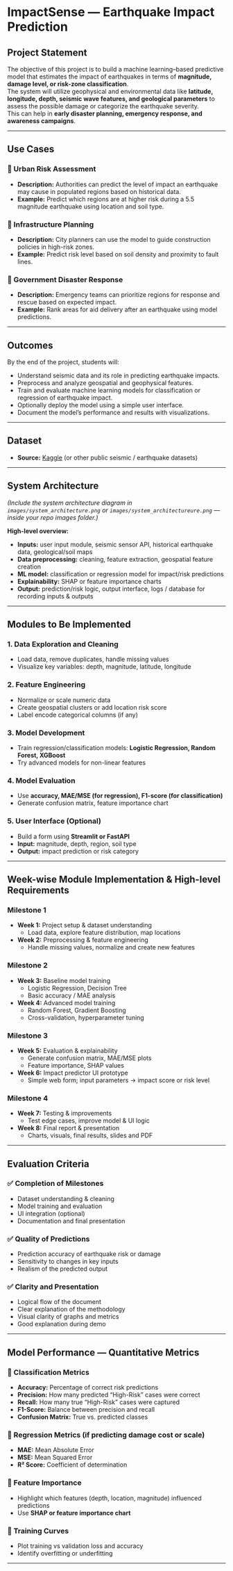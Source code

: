 # ImpactSense — Earthquake Impact Prediction

## Project Statement  
The objective of this project is to build a machine learning–based predictive model that estimates the impact of earthquakes in terms of **magnitude, damage level, or risk-zone classification**.  
The system will utilize geophysical and environmental data like **latitude, longitude, depth, seismic wave features, and geological parameters** to assess the possible damage or categorize the earthquake severity.  
This can help in **early disaster planning, emergency response, and awareness campaigns**.

---

## Use Cases

### 🔹 Urban Risk Assessment  
- **Description:** Authorities can predict the level of impact an earthquake may cause in populated regions based on historical data.  
- **Example:** Predict which regions are at higher risk during a 5.5 magnitude earthquake using location and soil type.  

### 🔹 Infrastructure Planning  
- **Description:** City planners can use the model to guide construction policies in high-risk zones.  
- **Example:** Predict risk level based on soil density and proximity to fault lines.  

### 🔹 Government Disaster Response  
- **Description:** Emergency teams can prioritize regions for response and rescue based on expected impact.  
- **Example:** Rank areas for aid delivery after an earthquake using model predictions.  

---

## Outcomes  

By the end of the project, students will:  
- Understand seismic data and its role in predicting earthquake impacts.  
- Preprocess and analyze geospatial and geophysical features.  
- Train and evaluate machine learning models for classification or regression of earthquake impact.  
- Optionally deploy the model using a simple user interface.  
- Document the model’s performance and results with visualizations.  

---

## Dataset  
- **Source:** [Kaggle](https://www.kaggle.com) (or other public seismic / earthquake datasets)  

---

## System Architecture  

*(Include the system architecture diagram in `images/system_architecture.png` or `images/system_architectureure.png` — inside your repo images folder.)*  

**High-level overview:**  
- **Inputs:** user input module, seismic sensor API, historical earthquake data, geological/soil maps  
- **Data preprocessing:** cleaning, feature extraction, geospatial feature creation  
- **ML model:** classification or regression model for impact/risk predictions  
- **Explainability:** SHAP or feature importance charts  
- **Output:** prediction/risk logic, output interface, logs / database for recording inputs & outputs  

---

## Modules to Be Implemented

### 1. Data Exploration and Cleaning  
- Load data, remove duplicates, handle missing values  
- Visualize key variables: depth, magnitude, latitude, longitude  

### 2. Feature Engineering  
- Normalize or scale numeric data  
- Create geospatial clusters or add location risk score  
- Label encode categorical columns (if any)  

### 3. Model Development  
- Train regression/classification models: **Logistic Regression, Random Forest, XGBoost**  
- Try advanced models for non-linear features  

### 4. Model Evaluation  
- Use **accuracy, MAE/MSE (for regression), F1-score (for classification)**  
- Generate confusion matrix, feature importance chart  

### 5. User Interface (Optional)  
- Build a form using **Streamlit or FastAPI**  
- **Input:** magnitude, depth, region, soil type  
- **Output:** impact prediction or risk category  

---

## Week-wise Module Implementation & High-level Requirements  

### Milestone 1  
- **Week 1:** Project setup & dataset understanding  
  - Load data, explore feature distribution, map locations  
- **Week 2:** Preprocessing & feature engineering  
  - Handle missing values, normalize and create new features  

### Milestone 2  
- **Week 3:** Baseline model training  
  - Logistic Regression, Decision Tree  
  - Basic accuracy / MAE analysis  
- **Week 4:** Advanced model training  
  - Random Forest, Gradient Boosting  
  - Cross-validation, hyperparameter tuning  

### Milestone 3  
- **Week 5:** Evaluation & explainability  
  - Generate confusion matrix, MAE/MSE plots  
  - Feature importance, SHAP values  
- **Week 6:** Impact predictor UI prototype  
  - Simple web form; input parameters → impact score or risk level  

### Milestone 4  
- **Week 7:** Testing & improvements  
  - Test edge cases, improve model & UI logic  
- **Week 8:** Final report & presentation  
  - Charts, visuals, final results, slides and PDF  

---

## Evaluation Criteria  

### ✅ Completion of Milestones  
- Dataset understanding & cleaning  
- Model training and evaluation  
- UI integration (optional)  
- Documentation and final presentation  

### ✅ Quality of Predictions  
- Prediction accuracy of earthquake risk or damage  
- Sensitivity to changes in key inputs  
- Realism of the predicted output  

### ✅ Clarity and Presentation  
- Logical flow of the document  
- Clear explanation of the methodology  
- Visual clarity of graphs and metrics  
- Good explanation during demo  

---

## Model Performance — Quantitative Metrics  

### 🔹 Classification Metrics  
- **Accuracy:** Percentage of correct risk predictions  
- **Precision:** How many predicted “High-Risk” cases were correct  
- **Recall:** How many true “High-Risk” cases were captured  
- **F1-Score:** Balance between precision and recall  
- **Confusion Matrix:** True vs. predicted classes  

### 🔹 Regression Metrics (if predicting damage cost or scale)  
- **MAE:** Mean Absolute Error  
- **MSE:** Mean Squared Error  
- **R² Score:** Coefficient of determination  

### 🔹 Feature Importance  
- Highlight which features (depth, location, magnitude) influenced predictions  
- Use **SHAP or feature importance chart**  

### 🔹 Training Curves  
- Plot training vs validation loss and accuracy  
- Identify overfitting or underfitting  

---
